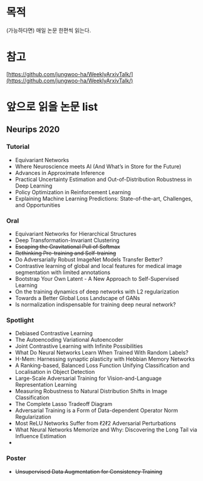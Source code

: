 # 목적
(가능하다면) 매일 논문 한편씩 읽는다.

# 참고
[https://github.com/jungwoo-ha/WeeklyArxivTalk/](https://github.com/jungwoo-ha/WeeklyArxivTalk/)


# 앞으로 읽을 논문 list
## Neurips 2020
### Tutorial

*   Equivariant Networks
*   Where Neuroscience meets AI (And What’s in Store for the Future)
*   Advances in Approximate Inference
*   Practical Uncertainty Estimation and Out-of-Distribution Robustness in Deep Learning
*   Policy Optimization in Reinforcement Learning
*   Explaining Machine Learning Predictions: State-of-the-art, Challenges, and Opportunities

### Oral

*   Equivariant Networks for Hierarchical Structures
*   Deep Transformation-Invariant Clustering
*   ~~Escaping the Gravitational Pull of Softmax~~
*   ~~Rethinking Pre-training and Self-training~~
*   Do Adversarially Robust ImageNet Models Transfer Better?
*   Contrastive learning of global and local features for medical image segmentation with limited annotations
*   Bootstrap Your Own Latent - A New Approach to Self-Supervised Learning
*   On the training dynamics of deep networks with L2 regularization
*   Towards a Better Global Loss Landscape of GANs
*   Is normalization indispensable for training deep neural network?

### Spotlight

*   Debiased Contrastive Learning
*   The Autoencoding Variational Autoencoder
*   Joint Contrastive Learning with Infinite Possibilities
*   What Do Neural Networks Learn When Trained With Random Labels?
*   H-Mem: Harnessing synaptic plasticity with Hebbian Memory Networks
*   A Ranking-based, Balanced Loss Function Unifying Classification and Localisation in Object Detection
*   Large-Scale Adversarial Training for Vision-and-Language Representation Learning
*   Measuring Robustness to Natural Distribution Shifts in Image Classification
*   The Complete Lasso Tradeoff Diagram
*   Adversarial Training is a Form of Data-dependent Operator Norm Regularization
*   Most ReLU Networks Suffer from ℓ2ℓ2 Adversarial Perturbations
*   What Neural Networks Memorize and Why: Discovering the Long Tail via Influence Estimation
*   

### Poster

*   ~~Unsupervised Data Augmentation for Consistency Training~~


